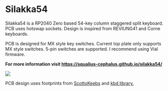 
# Silakka54

Silakka54 is a RP2040 Zero based 54-key column staggered split keyboard. PCB uses hotswap sockets. Design is inspired from REVIUNG41 and Corne keyboards.

PCB is designed for MX style key switches. Current top plate only supports MX style switches. 5-pin switches are supported. I recommend using Vial firmware.

**For more information visit https://squalius-cephalus.github.io/silakka54/**

![](https://raw.githubusercontent.com/Squalius-cephalus/silakka54/main/silakka54.png)

PCB design uses footprints from [ScottoKeebs](https://github.com/joe-scotto/scottokeebs/tree/main/Extras/ScottoKicad "ScottoKeebs") and [kbd library.](https://github.com/foostan/kbd "kbd library.")

